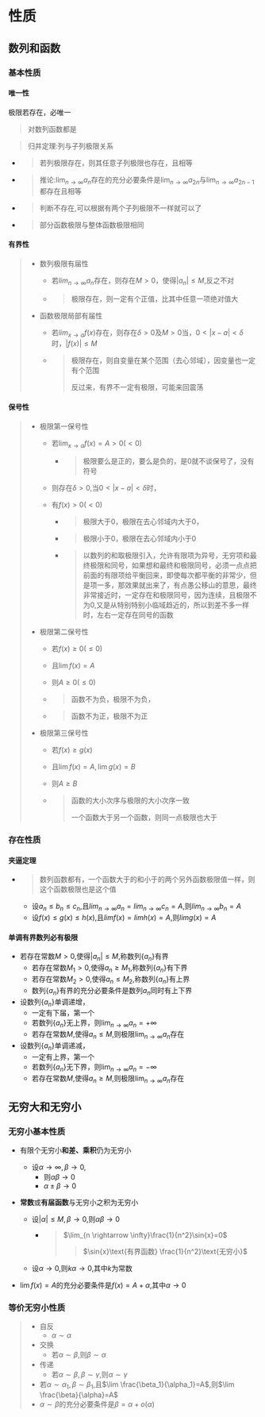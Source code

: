 
# 性质

## 数列和函数

### 基本性质

#### 唯一性

极限若存在，必唯一

> 对数列函数都是

> 归并定理:列与子列极限关系

- > 若列极限存在，则其任意子列极限也存在，且相等

- > 推论:$\lim_{n \rightarrow \infty}a_n$存在的充分必要条件是$\lim_{n \rightarrow \infty}a_{2n}$与$\lim_{n \rightarrow \infty}a_{2n-1}$都存在且相等

- > 判断不存在,可以根据有两个子列极限不一样就可以了

- > 部分函数极限与整体函数极限相同





#### 有界性

> - 数列极限有届性
>   
>   - 若$lim_{n \rightarrow \infty}a_n$存在，则存在$M>0$，使得$|a_n|\leq M$,反之不对
>     
>   - > 极限存在，则一定有个正值，比其中任意一项绝对值大
>   
> - 函数极限局部有届性
>   
>   - 若$lim_{x \rightarrow a}f(x)$存在，则存在$\delta >0$及$M>0$当，$0<|x-a|<\delta$时，$|f(x)| \leq M$
>   
>   - > 极限存在，则自变量在某个范围（去心邻域），因变量也一定有个范围
>     >
>     > 反过来，有界不一定有极限，可能来回震荡



#### 保号性

> - 极限第一保号性
>
>   - 若$\lim_{x \rightarrow a}f(x)=A>0(<0)$
>
>     - > 极限要么是正的，要么是负的，是0就不谈保号了，没有符号
>
>   - 则存在$\delta>0$,当$0 < |x-a|< \delta$时，
>
>   - 有$f(x)>0(<0)$
>
>     - > 极限大于0，极限在去心邻域内大于0，
>
>     - > 极限小于0，极限在去心邻域内小于0
>     
>     - > 以数列的和取极限引入，允许有限项为异号，无穷项和最终极限和同号，如果想和最终和极限同号，必须一点点把前面的有限项给平衡回来，即使每次都平衡的非常少，但是项一多，那效果就出来了，有点愚公移山的意思，最终非常接近时，一定存在和极限同号，因为连续，且极限不为0,又是从特别特别小临域趋近的，所以到差不多一样时，左右一定存在同号的函数
>
> - 极限第二保号性
>
>   - 若$f(x) \geq 0( \leq 0)$
>
>   - 且$\lim f(x)=A$
>
>   - 则$A \geq 0( \leq 0)$
>
>   - > 函数不为负，极限不为负，
>
>   - > 函数不为正，极限不为正
>
> - 极限第三保号性
>
>   - 若$f(x) \geq g(x)$
>   
>   - 且$\lim f(x)=A,\lim g(x)=B$
>   
>   - 则$A \geq B$
>   
>   - > 函数的大小次序与极限的大小次序一致
>     >
>     > 一个函数大于另一个函数，则同一点极限也大于





### 存在性质

#### 夹逼定理

- > 数列函数都有，一个函数大于的和小于的两个另外函数极限值一样，则这个函数极限也是这个值

  - 设$a_n \leq b_n \leq c_n$,且$lim_{n \rightarrow \infty}a_n=lim_{n \rightarrow \infty}c_n=A$,则$lim_{n \rightarrow \infty}b_n=A$
  - 设$f(x) \leq g(x) \leq h(x)$,且$lim f(x)=lim h(x)=A$,则$lim g(x)=A$









#### 单调有界数列必有极限

- 若存在常数$M>0$,使得$|a_n|\leq M$,称数列$\{a_n\}$有界
  - 若存在常数$M_1>0$,使得$a_n\geq M_1$,称数列$\{a_n\}$有下界
  - 若存在常数$M_2>0$,使得$a_n\leq M_2$,称数列$\{a_n\}$有上界
  - 数列$\{a_n\}$有界的充分必要条件是数列${a_n}$同时有上下界
- 设数列$\{a_n\}$单调递增，
  - 一定有下届，第一个
  - 若数列$\{a_n\}$无上界，则$\lim_{n \rightarrow  \infty}a_n=+\infty$
  - 若存在常数$M$,使得$a_n \leq M$,则极限$\lim_{n \rightarrow \infty}a_n$存在
- 设数列$\{a_n\}$单调递减，
  - 一定有上界，第一个
  - 若数列$\{a_n\}$无下界，则$\lim_{n \rightarrow  \infty}a_n=- \infty$
  - 若存在常数$M$,使得$a_n \geq M$,则极限$\lim_{n \rightarrow \infty}a_n$存在







## 无穷大和无穷小

### 无穷小基本性质

- 有限个无穷小**和差、乘积**仍为无穷小

  - 设$\alpha\rightarrow \infty,\beta \rightarrow 0$,
    - 则$\alpha\beta \rightarrow 0$
    - $\alpha\pm \beta \rightarrow 0$

- **常数**或**有届函数**与无穷小之积为无穷小
  
  - 设$|\alpha|\leq M,\beta \rightarrow 0$,则$\alpha\beta \rightarrow 0$
  
    - > $\lim_{n \rightarrow \infty}\frac{1}{n^2}\sin{x}=0$
      >
      > > $\sin{x}\text{有界函数} \frac{1}{n^2}\text{无穷小}$
  
  - 设$\alpha \rightarrow 0$,则$k \alpha \rightarrow 0$,其中$k$为常数
  
- $\lim f(x) =A$的充分必要条件是$f(x)=A+\alpha$,其中$\alpha \rightarrow 0$







### 等价无穷小性质

>   - 自反
>     - $\alpha \sim \alpha$
>   - 交换
>     - 若$\alpha \sim \beta$,则$\beta \sim \alpha$
>   - 传递
>     - 若$\alpha \sim \beta,\beta \sim \gamma$,则$\alpha \sim \gamma$
>   - 若$\alpha \sim \alpha_1,\beta \sim \beta_1$,且$\lim \frac{\beta_1}{\alpha_1}=A$,则$\lim \frac{\beta}{\alpha}=A$
>   - $\alpha \sim \beta$的充分必要条件是$\beta = \alpha + o(\alpha)$





